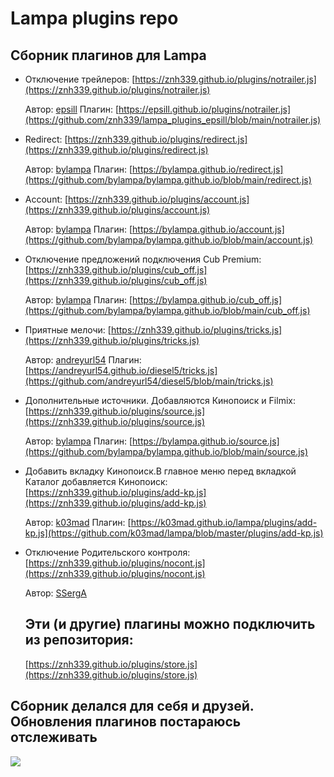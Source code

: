 #      Lampa plugins repo
## Сборник плагинов для Lampa

* Отключение трейлеров:
 [https://znh339.github.io/plugins/notrailer.js](https://znh339.github.io/plugins/notrailer.js)
  
  Автор: [epsill](https://github.com/epsill) 
  Плагин: [https://epsill.github.io/plugins/notrailer.js](https://github.com/znh339/lampa_plugins_epsill/blob/main/notrailer.js)
   

* Redirect:
 [https://znh339.github.io/plugins/redirect.js](https://znh339.github.io/plugins/redirect.js)
  
  Автор: [bylampa](https://github.com/bylampa)
  Плагин: [https://bylampa.github.io/redirect.js](https://github.com/bylampa/bylampa.github.io/blob/main/redirect.js)

* Account:
 [https://znh339.github.io/plugins/account.js](https://znh339.github.io/plugins/account.js)
  
  Автор: [bylampa](https://github.com/bylampa)
  Плагин: [https://bylampa.github.io/account.js](https://github.com/bylampa/bylampa.github.io/blob/main/account.js) 

* Отключение предложений подключения Cub Premium:
 [https://znh339.github.io/plugins/cub_off.js](https://znh339.github.io/plugins/cub_off.js)
  
  Автор: [bylampa](https://github.com/bylampa)
  Плагин: [https://bylampa.github.io/cub_off.js](https://github.com/bylampa/bylampa.github.io/blob/main/cub_off.js)
  

* Приятные мелочи:
 [https://znh339.github.io/plugins/tricks.js](https://znh339.github.io/plugins/tricks.js)
  
  Автор: [andreyurl54](https://github.com/andreyurl54)
  Плагин: [https://andreyurl54.github.io/diesel5/tricks.js](https://github.com/andreyurl54/diesel5/blob/main/tricks.js)


* Дополнительные источники. Добавляются Кинопоиск и Filmix:
 [https://znh339.github.io/plugins/source.js](https://znh339.github.io/plugins/source.js)
  
  Автор: [bylampa](https://github.com/bylampa)
  Плагин: [https://bylampa.github.io/source.js](https://github.com/bylampa/bylampa.github.io/blob/main/source.js)

* Добавить вкладку Кинопоиск.В главное меню перед вкладкой Каталог добавляется Кинопоиск:
 [https://znh339.github.io/plugins/add-kp.js](https://znh339.github.io/plugins/add-kp.js)
  
  Автор: [k03mad](https://github.com/k03mad)
  Плагин: [https://k03mad.github.io/lampa/plugins/add-kp.js](https://github.com/k03mad/lampa/blob/master/plugins/add-kp.js)

* Отключение Родительского контроля:
 [https://znh339.github.io/plugins/nocont.js](https://znh339.github.io/plugins/nocont.js)
  
  Автор: [SSergA](https://github.com/SSergA)

  ## Эти (и другие) плагины можно подключить из репозитория:

   [https://znh339.github.io/plugins/store.js](https://znh339.github.io/plugins/store.js)
  
## Сборник делался для себя и друзей. Обновления плагинов постараюсь отслеживать
![](https://komarev.com/ghpvc/?username=znh339)
  
